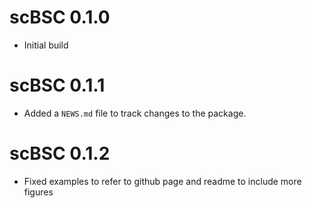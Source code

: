 # scBSC 0.1.0

* Initial build

# scBSC 0.1.1

* Added a `NEWS.md` file to track changes to the package.

# scBSC 0.1.2

* Fixed examples to refer to github page and readme to include more figures
